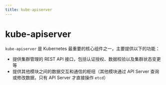 ```yaml
---
title: kube-apiserver
---
```


# kube-apiserver
`kube-apiserver` 是 Kubernetes 最重要的核心组件之一，主要提供以下的功能：
- 提供集群管理的 REST API 接口，包括认证授权、数据校验以及集群状态变更等
- 提供其他模块之间的数据交互和通信的枢纽（其他模块通过 API Server 查询或修改数据，只有 API Server 才直接操作 `etcd`）